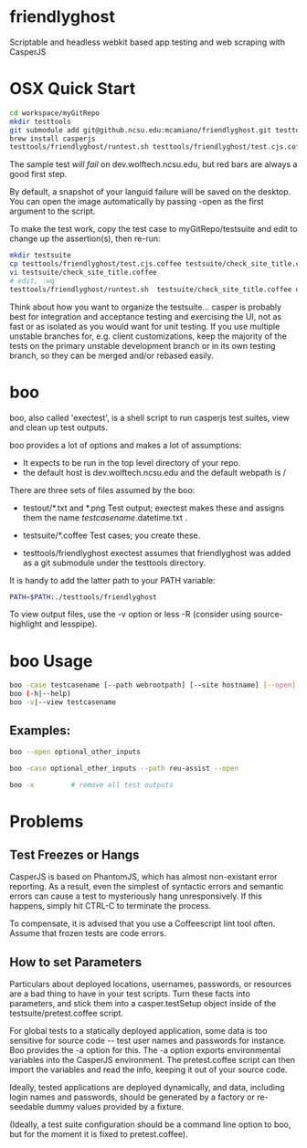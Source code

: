 friendlyghost
=============

Scriptable and headless webkit based app testing and web scraping with CasperJS

OSX Quick Start
===============

```bash
cd workspace/myGitRepo
mkdir testtools
git submodule add git@github.ncsu.edu:mcamiano/friendlyghost.git testtools/friendlyghost
brew install casperjs
testtools/friendlyghost/runtest.sh testtools/friendlyghost/test.cjs.coffee dev.wolftech.ncsu.edu/myapp
```

The sample test *will fail* on dev.wolftech.ncsu.edu, but red bars are always a good first step. 

By default, a snapshot of your languid failure will be saved on the desktop. You can open the image automatically by passing -open as the first argument to the script. 

To make the test work, copy the test case to myGitRepo/testsuite and edit to change up the assertion(s), then re-run:

```bash
mkdir testsuite
cp testtools/friendlyghost/test.cjs.coffee testsuite/check_site_title.coffee
vi testsuite/check_site_title.coffee
# edit, :wq
testtools/friendlyghost/runtest.sh  testsuite/check_site_title.coffee dev.wolftech.ncsu.edu/myapp
```

Think about how you want to organize the testsuite... casper is probably best for integration and acceptance testing and exercising the UI, not as fast or as isolated as you would want for unit testing. 
If you use multiple unstable branches for, e.g. client customizations, keep the majority of the tests on the primary unstable development branch or in its own testing branch, so they can be merged and/or rebased easily. 

boo 
===
boo, also called 'exectest', is a shell script to run casperjs test suites, view and clean up test outputs.

boo provides a lot of options and makes a lot of assumptions:
* It expects to be run in the top level directory of your repo.
* the default host is dev.wolftech.ncsu.edu and the default webpath is /

There are three sets of files assumed by the boo:

* testout/*.txt and *.png   Test output; exectest makes these and assigns them the name $testcasename.$datetime.txt .

* testsuite/*.coffee  Test cases; you create these.

* testtools/friendlyghost  exectest assumes that friendlyghost was added as a git submodule under the testtools directory. 

It is handy to add the latter path to your PATH variable:
```bash
PATH=$PATH:./testtools/friendlyghost
```

To view output files, use the -v option or less -R  (consider using source-highlight and lesspipe).

boo Usage
==============
```bash
boo -case testcasename [--path webrootpath] [--site hostname] [--open] [--nop] [--a BOO_USERNAME=foo [-a BOO_PASSWORD=bar] ...]
boo (-h|--help)
boo -v|--view testcasename
```

Examples:
---------
```bash
boo --open optional_other_inputs

boo -case optional_other_inputs --path reu-assist --open
```

```bash 
boo -x         # remove all test outputs
```


Problems
========

Test Freezes or Hangs
---------------------
CasperJS is based on PhantomJS, which has almost non-existant error reporting. 
As a result, even the simplest of syntactic errors and semantic errors can cause a test to mysteriously hang unresponsively. 
If this happens, simply hit CTRL-C to terminate the process. 

To compensate, it is advised that you use a Coffeescript lint tool often. Assume that frozen tests are code errors. 

How to set Parameters
---------------------
Particulars about deployed locations, usernames, passwords, or resources are a bad thing to have in your test scripts. 
Turn these facts into parameters, and stick them into a casper.testSetup object inside of the testsuite/pretest.coffee script. 

For global tests to a statically deployed application, some data is too sensitive for source code -- test user names and passwords 
for instance. Boo provides the -a option for this. The -a option exports environmental variables into the CasperJS environment. 
The pretest.coffee script can then import the variables and read the info, keeping it out of your source code. 

Ideally, tested applications are deployed dynamically, and data, including login names and passwords, should be 
generated by a factory or re-seedable dummy values provided by a fixture.

(Ideally, a test suite configuration should be a command line option to boo, but for the moment it is fixed to pretest.coffee).

